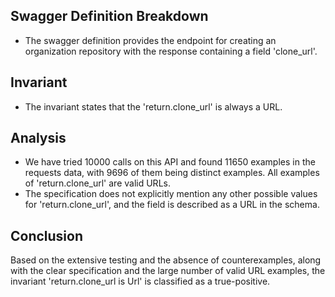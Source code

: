 ## Swagger Definition Breakdown
- The swagger definition provides the endpoint for creating an organization repository with the response containing a field 'clone_url'.

## Invariant
- The invariant states that the 'return.clone_url' is always a URL.

## Analysis
- We have tried 10000 calls on this API and found 11650 examples in the requests data, with 9696 of them being distinct examples. All examples of 'return.clone_url' are valid URLs.
- The specification does not explicitly mention any other possible values for 'return.clone_url', and the field is described as a URL in the schema.

## Conclusion
Based on the extensive testing and the absence of counterexamples, along with the clear specification and the large number of valid URL examples, the invariant 'return.clone_url is Url' is classified as a true-positive.
